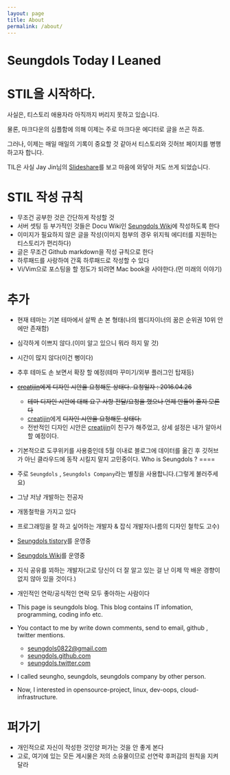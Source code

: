 ```yaml
---
layout: page
title: About
permalink: /about/
---
```


Seungdols Today I Leaned
=




STIL을 시작하다.
====
사실은, 티스토리 애용자라 아직까지 버리지 못하고 있습니다.

물론, 마크다운의 심플함에 의해 이제는 주로 마크다운 에디터로 글을 쓰곤 하죠.

그러나, 이제는 매일 매일의 기록이 중요할 것 같아서 티스토리와 깃허브 페이지를 병행하고자 합니다.

TIL은 사실 Jay Jin님의 [Slideshare](http://www.slideshare.net/jayjin0427/ss-61315271)를 보고 마음에 와닿아 저도 쓰게 되었습니다.

STIL 작성 규칙
====
- 무조건 공부한 것은 간단하게 작성할 것
- 서버 셋팅 등 부가적인 것들은 Docu Wiki인 [Seungdols Wiki](http://seungdols.com)에 작성하도록 한다
- 이미지가 필요하지 않은 글을 작성(이미지 첨부의 경우 위지웍 에디터를 지원하는 티스토리가 편리하다)
- 글은 무조건 Github markdown을 작성 규칙으로 한다
- 하루패드를 사랑하여 간혹 하루패드로 작성할 수 있다
- Vi/Vim으로 포스팅을 할 정도가 되려면 Mac book을 사야한다.(먼 미래의 이야기)

추가
====
- 현재 테마는 기본 테마에서 살짝 손 본 형태(나의 웹디자이너의 꿈은 순위권 10위 안에만 존재함)
- 심각하게 이쁘지 않다.(이미 알고 있으니 뭐라 하지 말 것)
- 시간이 많지 않다(이건 뻥이다)
- 추후 테마도 손 보면서 확장 할 예정(테마 꾸미기/외부 플러그인 탑재등)
- ~~[creatijin](http://creatijin.tistory.com)에게 디자인 시안을 요청해둔 상태다. 요청일자 : 2016.04.26~~
    - ~~테마 디자인 시안에 대해 요구 사항 전달/요청을 했으나 언제 만들어 줄지 모른다~~
    - [creatijin](http://creatijin.tistory.com)에게 ~~디자인 시안을 요청해둔 상태다.~~
    - 전반적인 디자인 시안은 [creatijin](http://creatijin.tistory.com)이 친구가 해주었고, 상세 설정은 내가 알아서 할 예정이다.
- 기본적으로 도쿠위키를 사용중인데 5월 이내로 블로그에 데이터를 옮긴 후 깃허브가 아닌 클라우드에 동작 시킬지 말지 고민중이다.
Who is Seungdols ?
====
- 주로 `Seungdols` , `Seungdols Company`라는 별칭을 사용합니다.(그렇게 불러주세요)
- 그냥 저냥 개발하는 전공자
- 개똥철학을 가지고 있다
- 프로그래밍을 잘 하고 싶어하는 개발자 & 잡식 개발자(나름의 디자인 철학도 고수)
- [Seungdols tistory](http://seungdols.tistory.com)를 운영중
- [Seungdols Wiki](http://seungdols.com/start)를 운영중
- 지식 공유를 꾀하는 개발자(고로 당신이 더 잘 알고 있는 걸 난 이제 막 배운 경향이 없지 않아 있을 것이다.)
- 개인적인 연락/공식적인 연락 모두 좋아하는 사람이다
- This page is seungdols blog. This blog contains IT infomation, programming, coding info etc.

- You contact to me by write down comments, send to email, github , twitter mentions.
    - [seungdols0822@gmail.com](seungdols0822@gmail.com)
    - [seungdols.github.com](http://seungdols.github.com)
    - [seungdols.twitter.com](http://seungdols.twitter.com)
- I called seungho, seungdols, seungdols company by other person.

- Now, I interested in opensource-project, linux, dev-oops, cloud-infrastructure.

퍼가기
==
- 개인적으로 자신이 작성한 것인양 퍼가는 것을 안 좋게 본다
- 고로, 여기에 있는 모든 게시물은 저의 소유물이므로 선연락 후퍼감의 원칙을 지켜달라
